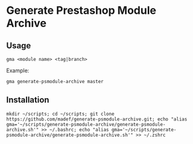 # Generate Prestashop Module Archive


## Usage

`gma <module name> <tag|branch>`

Example:

`gma generate-psmodule-archive master`

## Installation

`mkdir ~/scripts; cd ~/scripts; git clone https://github.com/madef/generate-psmodule-archive.git; echo "alias gma='~/scripts/generate-psmodule-archive/generate-psmodule-archive.sh'" >> ~/.bashrc; echo "alias gma='~/scripts/generate-psmodule-archive/generate-psmodule-archive.sh'" >> ~/.zshrc`
